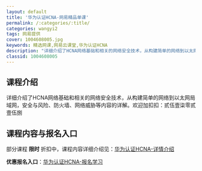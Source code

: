 ```yaml
---
layout: default
title: '华为认证HCNA-网易精品单课'
permalink: /:categories/:title/
categories: wangyi2
tags: 网易提供
cover: 1004608005.jpg
keywords: 精选网课,网易云课堂,华为认证HCNA
description: "详细介绍了HCNA网络基础和相关的网络安全技术，从构建简单的网络到以太网局域网，安全与风险、防火墙、网络威胁等内容的详解。欢迎加扣扣：贰伍壹柒零贰壹伍捌华为认证HCNA"
classid: 1004608005
---
```


## 课程介绍

详细介绍了HCNA网络基础和相关的网络安全技术，从构建简单的网络到以太网局域网，安全与风险、防火墙、网络威胁等内容的详解。欢迎加扣扣：贰伍壹柒零贰壹伍捌

## 课程内容与报名入口

部分课程 **限时** 折扣中，课程内容详细介绍见：[华为认证HCNA-详情介绍](https://study.163.com/course/introduction/1004608005.htm?share=1&shareId=1025206652&utm_campaign=share&utm_medium=iphoneShare&utm_source=&utm_u=1025206652)

**优惠报名入口**：[华为认证HCNA-报名学习](https://study.163.com/course/introduction/1004608005.htm?share=1&shareId=1025206652&utm_campaign=share&utm_medium=iphoneShare&utm_source=&utm_u=1025206652)

